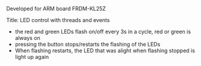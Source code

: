 Developed for ARM board FRDM-KL25Z

Title: LED control with threads and events

- the red and green LEDs flash on/off every 3s in a cycle, red or green is always on
- pressing the button stops/restarts the flashing of the LEDs
- When flashing restarts, the LED that was alight when flashing stopped is light up again